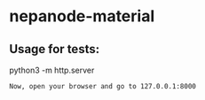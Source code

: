 # nepanode-material

## Usage for tests:
python3 -m http.server

```
Now, open your browser and go to 127.0.0.1:8000
```

